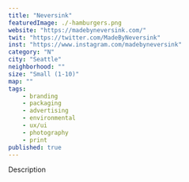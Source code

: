 ```yaml
---
title: "Neversink"
featuredImage: ./-hamburgers.png
website: "https://madebyneversink.com/"
twit: "https://twitter.com/MadeByNeversink"
inst: "https://www.instagram.com/madebyneversink"
category: "N"
city: "Seattle"
neighborhood: ""
size: "Small (1-10)"
map: ""
tags:
    - branding
    - packaging
    - advertising
    - environmental
    - ux/ui
    - photography
    - print
published: true
---
```


Description
